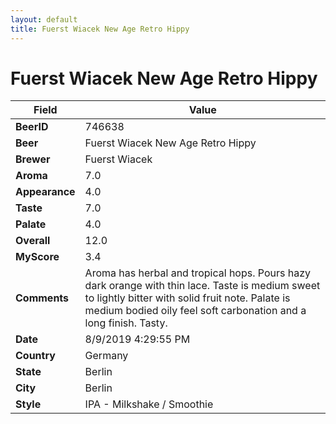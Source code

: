 ```yaml
---
layout: default
title: Fuerst Wiacek New Age Retro Hippy
---
```


# Fuerst Wiacek New Age Retro Hippy

| Field         | Value     |
|---------------|-----------|
| **BeerID** | 746638 |
| **Beer** | Fuerst Wiacek New Age Retro Hippy |
| **Brewer** | Fuerst Wiacek |
| **Aroma** | 7.0 |
| **Appearance** | 4.0 |
| **Taste** | 7.0 |
| **Palate** | 4.0 |
| **Overall** | 12.0 |
| **MyScore** | 3.4 |
| **Comments** | Aroma has herbal and tropical hops. Pours hazy dark orange with thin lace. Taste is medium sweet to lightly bitter with solid fruit note. Palate is medium bodied oily feel soft carbonation and a long finish. Tasty. |
| **Date** | 8/9/2019 4:29:55 PM |
| **Country** | Germany |
| **State** | Berlin |
| **City** | Berlin |
| **Style** | IPA - Milkshake / Smoothie |
